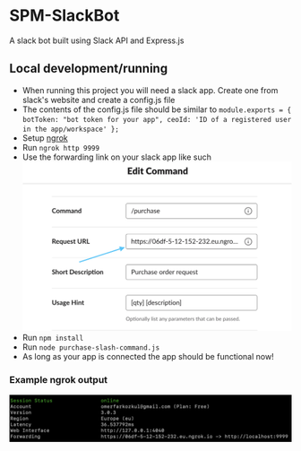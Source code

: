 # SPM-SlackBot
A slack bot built using Slack API and Express.js

## Local development/running
 - When running this project you will need a slack app. Create one from slack's website and create a config.js file
 - The contents of the config.js file should be similar to
 `module.exports = {
  botToken: "bot token for your app",
  ceoId: 'ID of a registered user in the app/workspace'
};
` 
 - Setup [ngrok](https://dashboard.ngrok.com/get-started/setup)
 - Run `ngrok http 9999`
 - Use the forwarding link on your slack app like such
 ![AppLinkExample](slack-app-link.png)
 - Run `npm install`
 - Run `node purchase-slash-command.js`
 - As long as your app is connected the app should be functional now!

### Example ngrok output
![Examplengrok](ngrok-example.png)